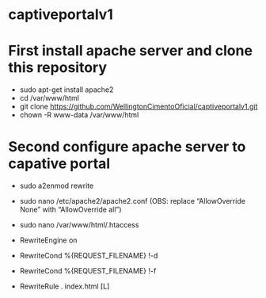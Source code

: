 # captiveportalv1

# First install apache server and clone this repository
* sudo apt-get install apache2
* cd /var/www/html
* git clone https://github.com/WellingtonCimentoOficial/captiveportalv1.git
* chown -R www-data /var/www/html

# Second configure apache server to capative portal
* sudo a2enmod rewrite
* sudo nano /etc/apache2/apache2.conf (OBS: replace “AllowOverride None” with “AllowOverride all”)
* sudo nano /var/www/html/.htaccess

* RewriteEngine on
* RewriteCond %{REQUEST_FILENAME} !-d
* RewriteCond %{REQUEST_FILENAME} !-f
* RewriteRule . index.html [L]
